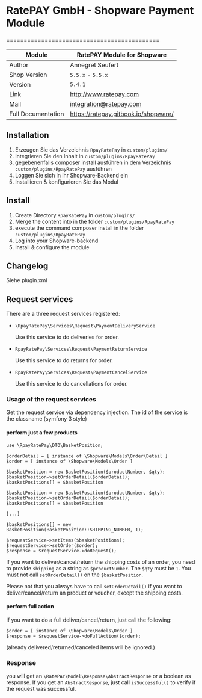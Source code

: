 # RatePAY GmbH - Shopware Payment Module
============================================

|Module | RatePAY Module for Shopware
|------|----------
|Author | Annegret Seufert
|Shop Version | `5.5.x` - `5.5.x`
|Version | `5.4.1`
|Link | http://www.ratepay.com
|Mail | integration@ratepay.com
|Full Documentation | https://ratepay.gitbook.io/shopware/

## Installation
1. Erzeugen Sie das Verzeichnis `RpayRatePay` in `custom/plugins/`
2. Integrieren Sie den Inhalt in `custom/plugins/RpayRatePay`
3. gegebenenfalls composer install ausführen in dem Verzeichnis `custom/plugins/RpayRatePay` ausführen
4. Loggen Sie sich in ihr Shopware-Backend ein
5. Installieren & konfigurieren Sie das Modul

## Install
1. Create Directory `RpayRatePay` in `custom/plugins/`
2. Merge the content into  in the folder `custom/plugins/RpayRatePay`
3. execute the command composer install in the folder `custom/plugins/RpayRatePay`
4. Log into your Shopware-backend
5. Install & configure the module

## Changelog
Siehe plugin.xml


## Request services
There are a three request services registered:
- `\RpayRatePay\Services\Request\PaymentDeliveryService`
    
    Use this service to do deliveries for order.
- `RpayRatePay\Services\Request\PaymentReturnService`

    Use this service to do returns for order.
- `RpayRatePay\Services\Request\PaymentCancelService`

    Use this service to do cancellations for order.

### Usage of the request services

Get the request service via dependency injection. The id of the service is the classname (symfony 3 style)

#### perform just a few products
```
use \RpayRatePay\DTO\BasketPosition;

$orderDetail = [ instance of \Shopware\Models\Order\Detail ]
$order = [ instance of \Shopware\Models\Order ]

$basketPosition = new BasketPosition($productNumber, $qty);
$basketPosition->setOrderDetail($orderDetail);
$basketPositions[] = $basketPosition

$basketPosition = new BasketPosition($productNumber, $qty);
$basketPosition->setOrderDetail($orderDetail);
$basketPositions[] = $basketPosition

[...]

$basketPositions[] = new BasketPosition(BasketPosition::SHIPPING_NUMBER, 1);
 
$requestService->setItems($basketPositions);
$requestService->setOrder($order);
$response = $requestService->doRequest();
```

If you want to deliver/cancel/return the shipping costs of an order, you need to provide `shipping` as a string as `$productNumber`. The `$qty` must be `1`. 
You must not call `setOrderDetail()` on the `$basketPosition`.

Please not that you always have to call `setOrderDetail()` if you want to deliver/cancel/return an product or voucher, except the shipping costs.


#### perform full action
If you want to do a full deliver/cancel/return, just call the following:
```
$order = [ instance of \Shopware\Models\Order ]
$response = $requestService->doFullAction($order);
```
(already delivered/returned/canceled items will be ignored.)

### Response
you will get an `\RatePAY\Model\Response\AbstractResponse` or a boolean as response.
If you get an `AbstractResponse`, just call `isSuccessful()` to verify if the request was successful.
